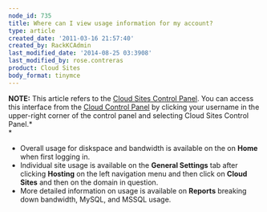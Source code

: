 ```yaml
---
node_id: 735
title: Where can I view usage information for my account?
type: article
created_date: '2011-03-16 21:57:40'
created_by: RackKCAdmin
last_modified_date: '2014-08-25 03:3908'
last_modified_by: rose.contreras
product: Cloud Sites
body_format: tinymce
---
```


**NOTE:** This article refers to the [Cloud Sites Control
Panel](https://manage.rackspacecloud.com/). You can access this
interface from the [Cloud Control Panel](https://mycloud.rackspace.com/)
by clicking your username in the upper-right corner of the control panel
and selecting Cloud Sites Control Panel.*<br>
*

-   Overall usage for diskspace and bandwidth is available on the on
    **Home** when first logging in.
-   Individual site usage is available on the **General Settings** tab
    after clicking **Hosting** on the left navigation menu and then
    click on **Cloud Sites** and then on the domain in question.
-   More detailed information on usage is available on **Reports**
    breaking down bandwidth, MySQL, and MSSQL usage.


